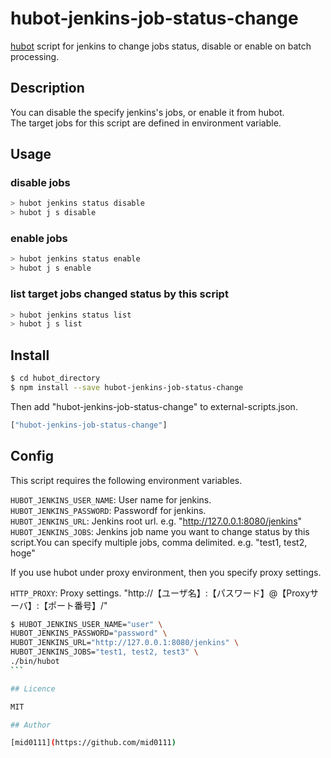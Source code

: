 hubot-jenkins-job-status-change
=========================

[hubot](https://github.com/github/hubot) script for jenkins to change jobs status, disable or enable on batch processing.

## Description

You can disable the specify jenkins's jobs, or enable it from hubot.  
The target jobs for this script are defined in environment variable.

## Usage

### disable jobs

```bash
> hubot jenkins status disable
> hubot j s disable
```

### enable jobs

```bash
> hubot jenkins status enable
> hubot j s enable
```

### list target jobs changed status by this script

```bash
> hubot jenkins status list
> hubot j s list
```

## Install

```bash
$ cd hubot_directory
$ npm install --save hubot-jenkins-job-status-change
```

Then add "hubot-jenkins-job-status-change" to external-scripts.json.

```javascript
["hubot-jenkins-job-status-change"]
```

## Config

This script requires the following environment variables.

`HUBOT_JENKINS_USER_NAME`: User name for jenkins.  
`HUBOT_JENKINS_PASSWORD`: Passwordf for jenkins.  
`HUBOT_JENKINS_URL`: Jenkins root url. e.g. "http://127.0.0.1:8080/jenkins"  
`HUBOT_JENKINS_JOBS`: Jenkins job name you want to change status by this script.You can specify multiple jobs, comma delimited. e.g. "test1, test2, hoge"  

If you use hubot under proxy environment, then you specify proxy settings.

`HTTP_PROXY`: Proxy settings. "http://【ユーザ名】:【パスワード】@【Proxyサーバ】:【ポート番号】/"

````bash
$ HUBOT_JENKINS_USER_NAME="user" \
HUBOT_JENKINS_PASSWORD="password" \
HUBOT_JENKINS_URL="http://127.0.0.1:8080/jenkins" \
HUBOT_JENKINS_JOBS="test1, test2, test3" \
./bin/hubot
```

## Licence

MIT

## Author

[mid0111](https://github.com/mid0111)

